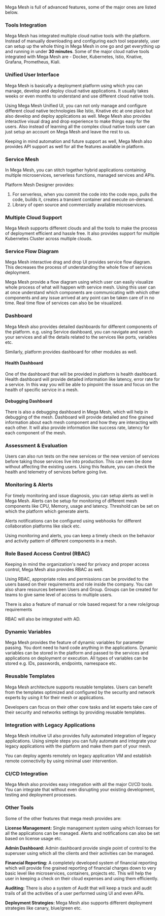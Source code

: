 Mega Mesh is full of advanced features, some of the major ones are listed below.

### Tools Integration

Mega Mesh has integrated multiple cloud native tools with the platform. Instead of manually downloading and configuring each tool separately, user can setup up the whole thing in Mega Mesh in one go and get everything up and running in under **30 minutes**. Some of the major cloud native tools integrated with Mega Mesh are - Docker, Kubernetes, Istio, Knative, Grafana, Prometheus, Kiali.

### Unified User Interface

Mega Mesh is basically a deployment platform using which you can manage, develop and deploy cloud native applications. It usually takes weeks or even months to understand and use different cloud native tools. 

Using Mega Mesh Unified UI, you can not only manage and configure different cloud native technologies like Istio, Knative etc at one place but also develop and deploy applications as well. Mege Mesh also provides interactive visual drag and drop experience to make things easy for the users. Also instead of learning all the complex cloud native tools user can just setup an account on Mega Mesh and leave the rest to us. 

Keeping in mind automation and future support as well, Mega Mesh also provides API support as well for all the features available in platform.

### Service Mesh

In Mega Mesh, you can stitch together hybrid applications containing multiple microservices, serverless functions, managed services and APIs. 

Platform Mesh Designer provides:

1. For serverless, when you commit the code into the code repo, pulls the code, builds it, creates a transient container and execute on-demand.
2. Library of open source and commercially available microservices.

### Multiple Cloud Support

Mega Mesh supports different clouds and all the tools to make the process of deployment efficient and hassle free. It also provides support for multiple Kubernetes Cluster across multiple clouds.

### Service Flow Diagram

Mega Mesh interactive drag and drop UI provides service flow diagram. This decreases the process of understanding the whole flow of services deployment. 

Mega Mesh provide a flow diagram using which user can easily visualize whole process of what will happen with service mesh. Using this user can at once understand which components  are communicating with which other components and any issue arrived at any point can be taken care of in no time. Real time flow of services can also be be visualized. 

### Dashboard

Mega Mesh also provides detailed dashboards for different components of the platform. e.g. using Service dashboard, you can navigate and search your services and all the details related to the services like ports, variables etc. 

Similarly, platform provides dashboard for other modules as well. 

#### Health Dashboard

One of the dashboard that will be provided in platform is health dashboard. Health dashboard will provide detailed information like latency, error rate for a service. In this way you will be able to pinpoint the issue and focus on the health of specific service in a mesh. 

#### Debugging Dashboard

There is also a debugging dashboard in Mega Mesh, which will help in debugging of the mesh. Dashboard will provide detailed and fine grained information about each mesh component and how they are interacting with each other.  It will also provide information like success rate, latency for each component of the mesh.

### Assessment & Evaluation

Users can also run tests on the new services or the new version of services before taking those services live into production. This can even be done without affecting the existing users. Using this feature, you can check the health and telemetry of services before going live. 

### Monitoring & Alerts

For timely monitoring and issue diagnosis, you can setup alerts as well in Mega Mesh. Alerts can be setup for monitoring of different mesh components like CPU, Memory, usage and latency.  Threshold can be set on which the platform which generate alerts. 

Alerts notifications can be configured using webhooks for different collaboration platforms like slack etc. 

Using monitoring and alerts, you can keep a timely check on the behavior and activity pattern of different components in a mesh. 

### Role Based Access Control (RBAC)

Keeping in mind the organization's need for privacy and proper access control, Mega Mesh also provides RBAC as well. 

Using RBAC, appropriate roles and permissions can be provided to the users based on their requirements and role inside the company. You can also share resources between Users and Group.  Groups can be created for teams to give same level of access to multiple users. 

There is also a feature of manual or role based request for a new role/group requirements

RBAC will also be integrated with AD.  

### Dynamic Variables

Mega Mesh provides the feature of dynamic variables for parameter passing. You dont need to hard code anything in the applications. Dynamic variables can be stored in the platform and passed to the services and applications on deployment or execution. All types of variables can be stored e.g. IDs, passwords, endpoints, namespace etc. 

### Reusable Templates

Mega Mesh architecture supports reusable templates. Users can benefit from the templates optimized and configured by the security and network experts by using it for their mesh or applications. 

Developers can focus on their other core tasks and let experts take care of their security and networks settings by providing reusable templates. 

### Integration with Legacy Applications

Mega Mesh intuitive UI also provides fully automated integration of legacy applications. Using simple steps you can fully automate and integrate your legacy applications with the platform and make them part of your mesh. 

You can deploy agents remotely on legacy application VM and establish remote connectivity by using minimal user intervention. 

### CI/CD Integration

Mega Mesh also provides easy integration with all the major CI/CD tools. You can integrate that without even disrupting your existing development, testing and deployment processes. 

### Other Tools

Some of the other features that mega mesh provides are:

**License Management:** Single management system using which licenses for all the applications can be managed. Alerts and notifications can also be set based on license usage etc. 

**Admin Dashboard:** Admin dashboard provide single point of control to the superuser using which all the clients and their activities can be managed. 

**Financial Reporting:** A completely developed system of financial reporting which will provide fine grained reporting of financial charges down to very basic level like microservices, containers, projects etc. This will help the user in keeping a check on their cloud expenses and using them efficiently. 

**Auditing:** There is also a system of Audit that will keep a track and audit trails of all the activities of a user performed using UI and even APIs.

**Deployment Strategies:** Mega Mesh also supports different deployment strategies like canary, blue/green etc. 